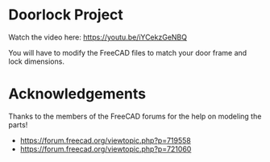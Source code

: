 # Doorlock Project

Watch the video here: https://youtu.be/iYCekzGeNBQ

You will have to modify the FreeCAD files to match your door frame and lock dimensions.


# Acknowledgements

Thanks to the members of the FreeCAD forums for the help on modeling the parts!

- https://forum.freecad.org/viewtopic.php?p=719558
- https://forum.freecad.org/viewtopic.php?p=721060
